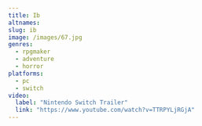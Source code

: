 ```yaml
---
title: Ib
altnames:
slug: ib
image: /images/67.jpg
genres:
  - rpgmaker
  - adventure
  - horror
platforms:
  - pc
  - switch
video:
  label: "Nintendo Switch Trailer"
  link: "https://www.youtube.com/watch?v=TTRPYLjRGjA"
---
```


